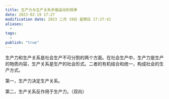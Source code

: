 ```yaml
---
title: 生产力与生产关系矛盾运动的规律
date: 2023-02-19 17:27
modification date: 2023 二月 19日 星期日 17:27:41
aliases:
  - 
tags:
  - 
publish: "true"
---
```


生产力和生产关系是社会生产不可分割的两个方面。在社会生产中，生产力是生产的物质内容，生产关系是生产的社会形式。二者的有机结合和统一，构成社会的生产方式。

第一，生产力决定生产关系。

第二，生产关系反作用于生产力。（双向）
